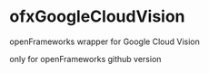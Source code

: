 # ofxGoogleCloudVision
openFrameworks wrapper for Google Cloud Vision

only for openFrameworks github version

